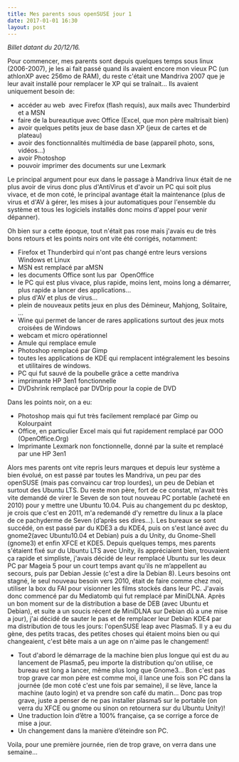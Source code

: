 ```yaml
---
title: Mes parents sous openSUSE jour 1
date: 2017-01-01 16:30
layout: post
---
```


*Billet datant du 20/12/16.*

Pour commencer, mes parents sont depuis quelques temps sous linux (2006-2007), je les ai fait passé quand ils avaient encore mon vieux PC (un athlonXP avec 256mo de RAM), du reste
c'était une Mandriva 2007 que je leur avait installé pour remplacer le
XP qui se traînait... Ils avaient uniquement besoin de:

-   accéder au web  avec Firefox (flash requis), aux mails avec
    Thunderbird et a MSN
-   faire de la bureautique avec Office (Excel, que mon père
    maîtrisait bien)
-   avoir quelques petits jeux de base dasn XP (jeux de cartes et
    de plateau)
-   avoir des fonctionnalités multimédia de base (appareil photo,
    sons, vidéos...)
-   avoir Photoshop
-   pouvoir imprimer des documents sur une Lexmark

Le principal argument pour eux dans le passage à Mandriva linux était de
ne plus avoir de virus donc plus d'AntiVirus et d'avoir un PC qui soit
plus vivace, et de mon coté, le principal avantage était la maintenance
(plus de virus et d'AV à gérer, les mises à jour automatiques pour
l'ensemble du système et tous les logiciels installés donc moins d'appel
pour venir dépanner).  
<!--more-->  
Oh bien sur a cette époque, tout n'était pas rose mais j'avais eu de
très bons retours et les points noirs ont vite été corrigés, notamment:

-   Firefox et Thunderbird qui n'ont pas changé entre leurs versions
    Windows et Linux
-   MSN est remplacé par aMSN
-   les documents Office sont lus par  OpenOffice
-   le PC qui est plus vivace, plus rapide, moins lent, moins long a
    démarrer, plus rapide a lancer des applications...
-   plus d'AV et plus de virus...
-   plein de nouveaux petits jeux en plus des Démineur, Mahjong,
    Solitaire, ...
-   Wine qui permet de lancer de rares applications surtout des jeux
    mots croisées de Windows
-   webcam et micro opérationnel
-   Amule qui remplace emule
-   Photoshop remplacé par Gimp
-   toutes les applications de KDE qui remplacent intégralement les
    besoins et utilitaires de windows.
-   PC qui fut sauvé de la poubelle grâce a cette mandriva
-   imprimante HP 3en1 fonctionnelle
-   DVDshrink remplacé par DVDrip pour la copie de DVD

Dans les points noir, on a eu:

-   Photoshop mais qui fut très facilement remplacé par Gimp ou
    Kolourpaint
-   Office, en particulier Excel mais qui fut rapidement remplacé par
    OOO (OpenOffice.Org)
-   Imprimante Lexmark non fonctionnelle, donné par la suite et remplacé
    par une HP 3en1

Alors mes parents ont vite repris leurs marques et depuis leur système a
bien évolué, on est passé par toutes les Mandriva, un peu par des
openSUSE (mais pas convaincu car trop lourdes), un peu de Debian et
surtout des Ubuntu LTS. Du reste mon père, fort de ce constat, m'avait
très vite demandé de virer le Seven de son tout nouveau PC portable
(acheté en 2010) pour y mettre une Ubuntu 10.04. Puis au changement du
pc desktop, je crois que c'est en 2011, m'a redemandé d'y remettre du
linux a la place de ce pachyderme de Seven (d’après ses dires...). Les
bureaux se sont succédé, on est passé par du KDE3 a du KDE4, puis on
s'est lancé avec du gnome2(avec Ubuntu10.04 et Debian) puis a du Unity,
du Gnome-Shell (gnome3) et enfin XFCE et KDE5. Depuis quelques temps,
mes parents s'étaient fixé sur du Ubuntu LTS avec Unity, ils
appréciaient bien, trouvaient ça rapide et simpliste, j'avais décidé de
leur remplacé Ubuntu sur les deux PC par Mageia 5 pour un court temps
avant qu'ils ne m’appellent au secours, puis par Debian Jessie (c'est a
dire la Debian 8). Leurs besoins ont stagné, le seul nouveau besoin vers
2010, était de faire comme chez moi, utiliser la box du FAI pour
visionner les films stockés dans leur PC. J'avais donc commencé par du
Mediatomb qui fut remplacé par MiniDLNA. Après un bon moment sur de la
distribution a base de DEB (avec Ubuntu et Debian), et suite a un soucis
récent de MiniDLNA sur Debian dû a une mise a jour), j'ai décidé de
sauter le pas et de remplacer leur Debian KDE4 par ma distribution de
tous les jours: l'openSUSE leap avec Plasma5. Il y a eu du gène, des
petits tracas, des petites choses qui étaient moins bien ou qui
changeaient, c'est bête mais a un age on n'aime pas le changement!

-   Tout d'abord le démarrage de la machine bien plus longue qui est du
    au lancement de Plasma5, peu importe la distribution qu'on utilise,
    ce bureau est long a lancer, même plus long que Gnome3... Bon c'est
    pas trop grave car mon père est comme moi, il lance une fois son PC
    dans la journée (de mon coté c'est une fois par semaine), il se
    lève, lance la machine (auto login) et va prendre son café
    du matin... Donc pas trop grave, juste a penser de ne pas installer
    plasma5 sur le portable (on verra du XFCE ou gnome ou sinon on
    retournera sur du Ubuntu Unity)!
-   Une traduction loin d’être a 100% française, ça se corrige a force
    de mise a jour.
-   Un changement dans la manière d’éteindre son PC.

Voila, pour une première journée, rien de trop grave, on verra dans une
semaine...
